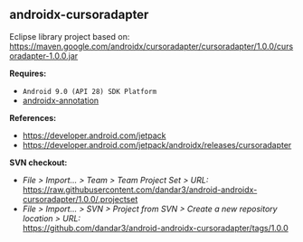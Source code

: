 ## androidx-cursoradapter

Eclipse library project based on:<br/>
https://maven.google.com/androidx/cursoradapter/cursoradapter/1.0.0/cursoradapter-1.0.0.jar

**Requires:**
- `Android 9.0 (API 28) SDK Platform`
- [androidx-annotation](https://github.com/dandar3/android-androidx-annotation/tree/1.0.0)

**References:**
- https://developer.android.com/jetpack
- https://developer.android.com/jetpack/androidx/releases/cursoradapter

**SVN checkout:**
- _File > Import... > Team > Team Project Set > URL:_<br/>
  https://raw.githubusercontent.com/dandar3/android-androidx-cursoradapter/1.0.0/.projectset
- _File > Import... > SVN > Project from SVN > Create a new repository location > URL:_<br/>
  https://github.com/dandar3/android-androidx-cursoradapter/tags/1.0.0